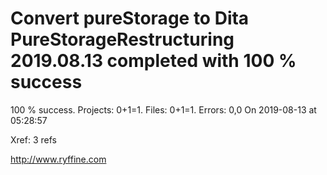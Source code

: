 # Convert pureStorage to Dita PureStorageRestructuring 2019.08.13 completed with 100 % success

100 % success. Projects: 0+1=1.  Files: 0+1=1. Errors: 0,0  On 2019-08-13 at 05:28:57

Xref: 3 refs



http://www.ryffine.com
